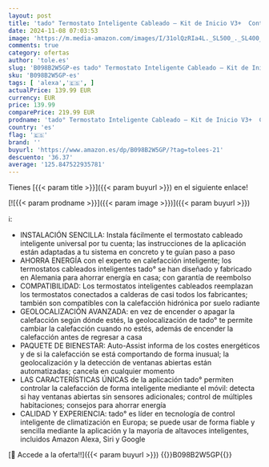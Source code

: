 ```yaml
---
layout: post
title: 'tado° Termostato Inteligente Cableado – Kit de Inicio V3+  Control inteligente de calefacción  fácil instalación  diseñado en Alemania  compatible con Amazon Alexa  Siri y Asistente de Google'
date: 2024-11-08 07:03:53
image: 'https://m.media-amazon.com/images/I/31olQzRIa4L._SL500_._SL400_.jpg'
comments: true
category: ofertas
author: 'tole.es'
slug: 'B098B2W5GP-es tado° Termostato Inteligente Cableado – Kit de Inicio V3+...'
sku: 'B098B2W5GP-es'
tags: [ 'alexa','🇪🇸', ]
actualPrice: 139.99 EUR
currency: EUR
price: 139.99
comparePrice: 219.99 EUR
prodname: 'tado° Termostato Inteligente Cableado – Kit de Inicio V3+  Control inteligente de calefacción  fácil instalación  diseñado en Alemania  compatible con Amazon Alexa  Siri y Asistente de Google'
country: 'es'
flag: '🇪🇸'
brand: ''
buyurl: 'https://www.amazon.es/dp/B098B2W5GP/?tag=tolees-21'
descuento: '36.37'
average: '125.847522935781'
---
```


Tienes [{{< param title >}}]({{< param buyurl >}}) en el siguiente enlace!

[![{{< param prodname >}}]({{< param image >}})]({{< param buyurl >}})

ℹ️:

- INSTALACIÓN SENCILLA: Instala fácilmente el termostato cableado inteligente universal por tu cuenta; las instrucciones de la aplicación están adaptadas a tu sistema en concreto y te guían paso a paso
- AHORRA ENERGÍA con el experto en calefacción inteligente; los termostatos cableados inteligentes tado° se han diseñado y fabricado en Alemania para ahorrar energía en casa; con garantía de reembolso
- COMPATIBILIDAD: Los termostatos inteligentes cableados reemplazan los termostatos conectados a calderas de casi todos los fabricantes; también son compatibles con la calefacción hidrónica por suelo radiante
- GEOLOCALIZACIÓN AVANZADA: en vez de encender o apagar la calefacción según dónde estés, la geolocalización de tado° te permite cambiar la calefacción cuando no estés, además de encender la calefacción antes de regresar a casa
- PAQUETE DE BIENESTAR: Auto-Assist informa de los costes energéticos y de si la calefacción se está comportando de forma inusual; la geolocalización y la detección de ventanas abiertas están automatizadas; cancela en cualquier momento
- LAS CARACTERÍSTICAS ÚNICAS de la aplicación tado° permiten controlar la calefacción de forma inteligente mediante el móvil: detecta si hay ventanas abiertas sin sensores adicionales; control de múltiples habitaciones; consejos para ahorrar energía
- CALIDAD Y EXPERIENCIA: tado° es líder en tecnología de control inteligente de climatización en Europa; se puede usar de forma fiable y sencilla mediante la aplicación y la mayoría de altavoces inteligentes, incluidos Amazon Alexa, Siri y Google

[🛒 Accede a la oferta!!]({{< param buyurl >}})
{{<world>}}B098B2W5GP{{</world>}}
